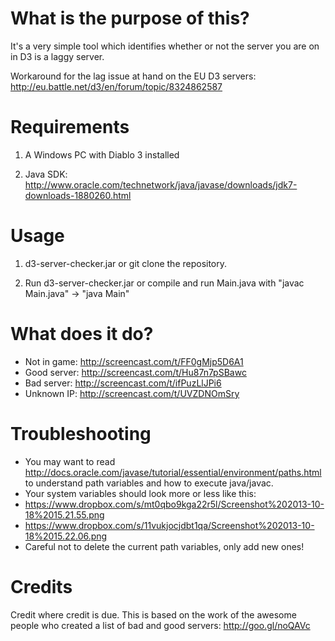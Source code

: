 What is the purpose of this?
=================

It's a very simple tool which identifies whether or not the server you are on in D3 is a laggy server. 

Workaround for the lag issue at hand on the EU D3 servers: http://eu.battle.net/d3/en/forum/topic/8324862587

Requirements
=================
1) A Windows PC with Diablo 3 installed

2) Java SDK: http://www.oracle.com/technetwork/java/javase/downloads/jdk7-downloads-1880260.html


Usage
=================
1) d3-server-checker.jar or git clone the repository.

2) Run d3-server-checker.jar or compile and run Main.java with "javac Main.java" -> "java Main"


What does it do?
=================
* Not in game: http://screencast.com/t/FF0gMjp5D6A1
* Good server: http://screencast.com/t/Hu87n7pSBawc
* Bad server: http://screencast.com/t/ifPuzLlJPi6
* Unknown IP: http://screencast.com/t/UVZDNOmSry


Troubleshooting
=================
* You may want to read http://docs.oracle.com/javase/tutorial/essential/environment/paths.html to understand path variables and how to execute java/javac.
* Your system variables should look more or less like this:
* https://www.dropbox.com/s/mt0qbo9kga22r5l/Screenshot%202013-10-18%2015.21.55.png
* https://www.dropbox.com/s/11vukjocjdbt1qa/Screenshot%202013-10-18%2015.22.06.png
* Careful not to delete the current path variables, only add new ones!

Credits
=================
Credit where credit is due. This is based on the work of the awesome people who created a list of bad and good 
servers: http://goo.gl/noQAVc
